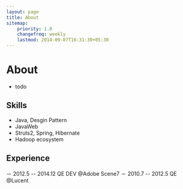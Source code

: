 ```yaml
---
layout: page
title: About
sitemap:
    priority: 1.0
    changefreq: weekly
    lastmod: 2014-09-07T16:31:30+05:30
---
```

# About

- todo



## Skills

- Java, Desgin Pattern
- JavaWeb
- Struts2, Spring, Hibernate
- Hadoop ecosystem


## Experience

－  2012.5 -- 2014.12 QE DEV @Adobe Scene7
－  2010.7 -- 2012.5   QE @Lucent
